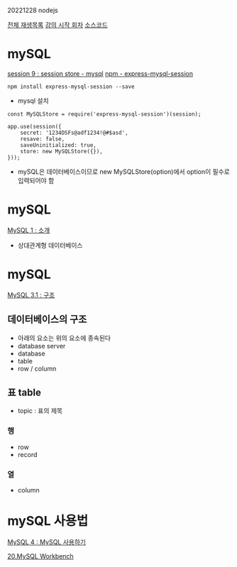 20221228 nodejs

[전체 재생목록](https://youtube.com/playlist?list=PLuHgQVnccGMBnrdKRODJmbH7UZ2A48LBK)
[강의 시작 회차](https://youtu.be/t1UtCblLk_0)
[소스코드](https://opentutorials.org/module/2026/12063)


# mySQL
[session 9 : session store - mysql](https://youtu.be/izwKddFGrUg)
[npm - express-mysql-session](https://www.npmjs.com/package/express-mysql-session)

```
npm install express-mysql-session --save
```
- mysql 설치

```
const MySQLStore = require('express-mysql-session')(session);
```

```
app.use(session({
    secret: '1234DSFs@adf1234!@#$asd',
    resave: false,
    saveUninitialized: true,
    store: new MySQLStore({}),
}));
```

- mySQL은 데이터베이스이므로 new MySQLStore(option)에서 option이 필수로 입력되어야 함




# mySQL
[MySQL 1 : 소개](https://youtu.be/a8eYK3-Kwcg)

- 상대관계형 데이터베이스

# mySQL
[MySQL 3.1 : 구조](https://youtu.be/3lZvCf6MnC8)

## 데이터베이스의 구조
- 아래의 요소는 위의 요소에 종속된다
- database server
- database
- table
- row / column

## 표 table
- topic : 표의 제목

### 행
- row
- record

### 열
- column

# mySQL 사용법

[MySQL 4 : MySQL 사용하기](https://youtu.be/wcXGmK39m34)


[20.MySQL Workbench](https://www.youtube.com/watch?v=JWB6sUd1R-Q)